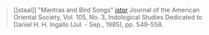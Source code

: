 > [[staal]] "Mantras and Bird Songs" [jstor](http://www.jstor.org/stable/601529) Journal of the American Oriental Society, Vol. 105, No. 3, Indological Studies Dedicated to Daniel H. H. Ingalls (Jul. - Sep., 1985), pp. 549-558.